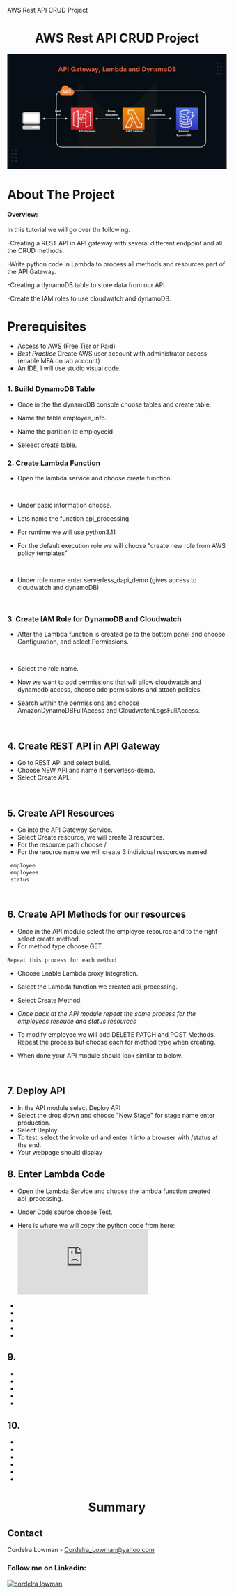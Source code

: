 AWS Rest API CRUD Project

<h1 align="center">AWS Rest API CRUD Project</h3>

![](https://github.com/CTheTechGuru/AWS-Rest-Api-CRUD-Project/blob/main/Images/image21.jpg)





<!-- PROJECT Details-->
# About The Project


#### Overview:

 In this tutorial we will go over thr following.  
 
-Creating a REST API in API gateway with several different endpoint and all the CRUD methods.

-Write python code in Lambda to process all methods and resources part of the API Gateway.

-Creating a dynamoDB table to store data from our API.

-Create the IAM roles to use cloudwatch and dynamoDB.


 # Prerequisites


* Access to AWS (Free Tier or Paid)
* _Best Practice_ Create AWS user account with administrator access.(enable MFA on lab account)
* An IDE, I will use studio visual code. 

##  

### 1. Builld DynamoDB Table

* Once in the the dynamoDB console choose tables and create table.
  ![]()

* Name the table employee_info.
* Name the partition id employeeid.
* Seleect create table.



### 2. Create Lambda Function

* Open the lambda service and choose create function.

  ![]()

* Under basic information choose.
* Lets name the function api_processing
* For runtime we will use python3.11
* For the default execution role we will choose "create new role from AWS policy templates"

  ![]()

* Under role name enter serverless_dapi_demo (gives access to cloudwatch and dynamoDB)

  ![]()

  


  

  

### 3. Create IAM Role for DynamoDB and Cloudwatch

* After the Lambda function is created go to the bottom panel and choose Configuration, and select Permissions.

 ![]()

* Select the role name.
  ![]()

* Now we want to add permissions that will allow cloudwatch and dynamodb access, choose add permissions and attach policies.
  
* Search within the permissions and choose AmazonDynamoDBFullAccess and CloudwatchLogsFullAccess.

![]()




## 4. Create REST API in API Gateway 

* Go to REST API and select build.
* Choose NEW API and name it serverless-demo.
* Select Create API.

![]()


 
## 5. Create API Resources 

* Go into the API Gateway Service. 
* Select Create resource, we will create 3 resources.
* For the resource path choose /
* For the reource name we will create 3 individual resources named
 ```
  employee
  employees
  status

```
![]()



## 6.  Create API Methods for our resources

* Once in the API module select the employee resource and to the right select create method.
* For method type choose GET.
  ![]()

 
``` Repeat this process for each method ```
* Choose Enable Lambda proxy Integration.
* Select the Lambda function we created api_processing.
* Select Create Method.

* _Once back at the API module repeat the same process for the employees resouce and status resources_

* To modify employee we will add DELETE PATCH and POST Methods. Repeat the process but choose each for method type when creating.
* When done your API module should look similar to below. 

![]()

## 7. Deploy API
 
* In the API module select Deploy API
* Select the drop down and choose "New Stage" for stage name enter production.
* Select Deploy.
* To test, select the invoke url and enter it into a browser with /status at the end.
* Your webpage should display
  ![]()

  


## 8. Enter Lambda Code

* Open the Lambda Service and choose the lambda function created api_processing.
  
* Under Code source choose Test.
  
* Here is where we will copy the python code from here:  ![Python Code](https://github.com/CTheTechGuru/AWS-Rest-Api-CRUD-Project/blob/main/Lambda_Function.py)
* 
*
*
*
*


  
 
## 9. 

*
*
*
*
*




 
## 10.

*
*
*
*
*
*


<h1 align="center">Summary</h3>







<!-- CONTACT -->
## Contact

Cordelra Lowman - Cordelra_Lowman@yahoo.com

<h3 align="left">Follow me on Linkedin:</h3>
<p align="left">
<a href="https://linkedin.com/in/cordelra lowman" target="blank"><img align="center" src="https://raw.githubusercontent.com/rahuldkjain/github-profile-readme-generator/master/src/images/icons/Social/linked-in-alt.svg" alt="cordelra lowman" height="30" width="40" /></a>
</p>






